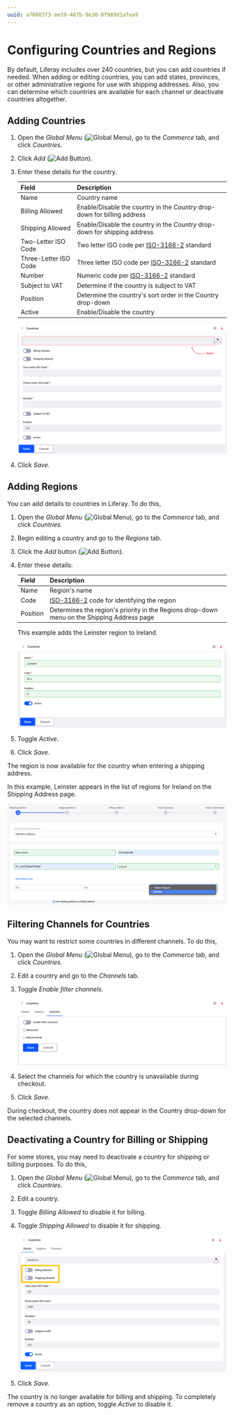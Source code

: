 ```yaml
---
uuid: a70883f3-ee19-487b-9e30-8f989d1afea9
---
```

# Configuring Countries and Regions

By default, Liferay includes over 240 countries, but you can add countries if needed. When adding or editing countries, you can add states, provinces, or other administrative regions for use with shipping addresses. Also, you can determine which countries are available for each channel or deactivate countries altogether.

## Adding Countries

1. Open the *Global Menu* (![Global Menu](../images/icon-applications-menu.png)), go to the *Commerce* tab, and click *Countries*.

1. Click *Add* (![Add Button](../images/icon-add.png)).

1. Enter these details for the country.

   | Field                 | Description                                                                               |
   |:----------------------|:------------------------------------------------------------------------------------------|
   | Name                  | Country name                                                                              |
   | Billing Allowed       | Enable/Disable the country in the *Country* drop-down for billing address                  |
   | Shipping Allowed      | Enable/Disable the country in the *Country* drop-down for shipping address                 |
   | Two-Letter ISO Code   | Two letter ISO code per [ISO-3166-2](https://www.iso.org/obp/ui/#search/code/) standard   |
   | Three-Letter ISO Code | Three letter ISO code per [ISO-3166-2](https://www.iso.org/obp/ui/#search/code/) standard |
   | Number                | Numeric code per [ISO-3166-2](https://www.iso.org/obp/ui/#search/code/) standard          |
   | Subject to VAT        | Determine if the country is subject to VAT                                                |
   | Position              | Determine the country's sort order in the Country drop-down                                |
   | Active                | Enable/Disable the country                                                                |

   ![Enter the required information to add a country to your Liferay instance.](./configuring-countries-and-regions/images/01.png)

1. Click *Save*.

## Adding Regions

You can add details to countries in Liferay. To do this,

1. Open the *Global Menu* (![Global Menu](../images/icon-applications-menu.png)), go to the *Commerce* tab, and click *Countries*.

1. Begin editing a country and go to the *Regions* tab.

1. Click the *Add* button (![Add Button](../images/icon-add.png)).

1. Enter these details:

   | Field    | Description                                                                                |
   |:---------|:-------------------------------------------------------------------------------------------|
   | Name     | Region's name                                                                              |
   | Code     | [ISO-3166-2](https://www.iso.org/obp/ui/#search/code/) code for identifying the region     |
   | Position | Determines the region's priority in the Regions drop-down menu on the Shipping Address page |

   This example adds the Leinster region to Ireland.

   ![Enter a name, code, and position for the region.](./configuring-countries-and-regions/images/02.png)

1. Toggle *Active*.

1. Click *Save*.

The region is now available for the country when entering a shipping address.

In this example, Leinster appears in the list of regions for Ireland on the Shipping Address page.

![Leinster appears as a region in the drop-down while checking out.](./configuring-countries-and-regions/images/03.png)

## Filtering Channels for Countries

You may want to restrict some countries in different channels. To do this,

1. Open the *Global Menu* (![Global Menu](../images/icon-applications-menu.png)), go to the *Commerce* tab, and click *Countries*.

1. Edit a country and go to the *Channels* tab.

1. Toggle *Enable filter channels*.

   ![Toggle Enable filter channels and select the channels you want to disable the country for.](./configuring-countries-and-regions/images/04.png)

1. Select the channels for which the country is unavailable during checkout.

1. Click *Save*.

During checkout, the country does not appear in the Country drop-down for the selected channels.

## Deactivating a Country for Billing or Shipping

For some stores, you may need to deactivate a country for shipping or billing purposes. To do this,

1. Open the *Global Menu* (![Global Menu](../images/icon-applications-menu.png)), go to the *Commerce* tab, and click *Countries*.

1. Edit a country.

1. Toggle *Billing Allowed* to disable it for billing.

1. Toggle *Shipping Allowed* to disable it for shipping.  

   ![Toggle Billing Allowed and Shipping Allowed.](./configuring-countries-and-regions/images/05.png)

1. Click *Save*.

The country is no longer available for billing and shipping. To completely remove a country as an option, toggle *Active* to disable it.
